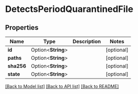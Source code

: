 # DetectsPeriodQuarantinedFile

## Properties

Name | Type | Description | Notes
------------ | ------------- | ------------- | -------------
**id** | Option<**String**> |  | [optional]
**paths** | Option<**String**> |  | [optional]
**sha256** | Option<**String**> |  | [optional]
**state** | Option<**String**> |  | [optional]

[[Back to Model list]](../README.md#documentation-for-models) [[Back to API list]](../README.md#documentation-for-api-endpoints) [[Back to README]](../README.md)


